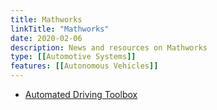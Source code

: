 ```yaml
---
title: Mathworks
linkTitle: "Mathworks"
date: 2020-02-06
description: News and resources on Mathworks
type: [[Automotive Systems]]
features: [[Autonomous Vehicles]]
---
```


* [Automated Driving Toolbox](https://www.mathworks.com/products/automated-driving.html)
